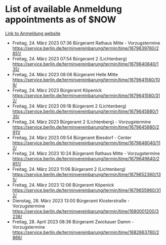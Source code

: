 # List of available Anmeldung appointments as of $NOW
[Link to Anmeldung website](https://service.berlin.de/terminvereinbarung/termin/tag.php?termin=1&anliegen[]=120686&dienstleisterlist=122210,122217,327316,122219,327312,122227,327314,122231,327346,122243,327348,122254,122252,329742,122260,329745,122262,329748,122271,327278,122273,327274,122277,327276,330436,122280,327294,122282,327290,122284,327292,122291,327270,122285,327266,122286,327264,122296,327268,150230,329760,122297,327286,122294,327284,122312,329763,122314,329775,122304,327330,122311,327334,122309,327332,317869,122281,327352,122279,329772,122283,122276,327324,122274,327326,122267,329766,122246,327318,122251,327320,122257,327322,122208,327298,122226,327300&herkunft=http%3A%2F%2Fservice.berlin.de%2Fdienstleistung%2F120686%2F)
- Freitag, 24. März 2023 07:36 Bürgeramt Rathaus Mitte - Vorzugstermine https://service.berlin.de/terminvereinbarung/termin/time/1679639760/2851/
- Freitag, 24. März 2023 07:54 Bürgeramt 2 (Lichtenberg) https://service.berlin.de/terminvereinbarung/termin/time/1679640840/135/
- Freitag, 24. März 2023 08:06 Bürgeramt Helle Mitte https://service.berlin.de/terminvereinbarung/termin/time/1679641560/109/
- Freitag, 24. März 2023  Bürgeramt Köpenick https://service.berlin.de/terminvereinbarung/termin/time/1679641560/312/
- Freitag, 24. März 2023 09:18 Bürgeramt 2 (Lichtenberg) https://service.berlin.de/terminvereinbarung/termin/time/1679645880/135/
- Freitag, 24. März 2023  Bürgeramt 2 (Lichtenberg) - Vorzugstermine https://service.berlin.de/terminvereinbarung/termin/time/1679645880/2911/
- Freitag, 24. März 2023 09:54 Bürgeramt Biesdorf - Center https://service.berlin.de/terminvereinbarung/termin/time/1679648040/112/
- Freitag, 24. März 2023 10:24 Bürgeramt Rathaus Mitte - Vorzugstermine https://service.berlin.de/terminvereinbarung/termin/time/1679649840/2851/
- Freitag, 24. März 2023 11:06 Bürgeramt 2 (Lichtenberg) https://service.berlin.de/terminvereinbarung/termin/time/1679652360/135/
- Freitag, 24. März 2023 12:06 Bürgeramt Köpenick https://service.berlin.de/terminvereinbarung/termin/time/1679655960/312/
- Dienstag, 28. März 2023 13:00 Bürgeramt Klosterstraße - Vorzugstermine https://service.berlin.de/terminvereinbarung/termin/time/1680001200/3238/
- Freitag, 28. April 2023 08:36 Bürgeramt Zwickauer Damm - Vorzugstermine https://service.berlin.de/terminvereinbarung/termin/time/1682663760/2866/
